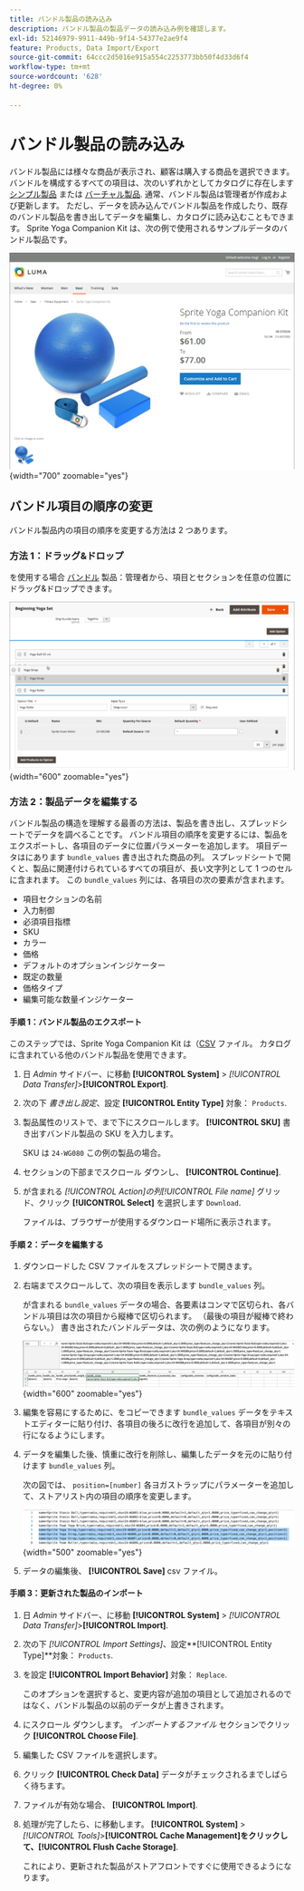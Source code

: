 ```yaml
---
title: バンドル製品の読み込み
description: バンドル製品の製品データの読み込み例を確認します。
exl-id: 52146979-9911-449b-9f14-54377e2ae9f4
feature: Products, Data Import/Export
source-git-commit: 64ccc2d5016e915a554c2253773bb50f4d33d6f4
workflow-type: tm+mt
source-wordcount: '628'
ht-degree: 0%

---
```


# バンドル製品の読み込み

バンドル製品には様々な商品が表示され、顧客は購入する商品を選択できます。 バンドルを構成するすべての項目は、次のいずれかとしてカタログに存在します [シンプル製品](../catalog/product-create-simple.md) または [バーチャル製品](../catalog/product-create-virtual.md). 通常、バンドル製品は管理者が作成および更新します。 ただし、データを読み込んでバンドル製品を作成したり、既存のバンドル製品を書き出してデータを編集し、カタログに読み込むこともできます。 Sprite Yoga Companion Kit は、次の例で使用されるサンプルデータのバンドル製品です。

![バンドル製品](../catalog/assets/product-bundle.png){width="700" zoomable="yes"}

## バンドル項目の順序の変更

バンドル製品内の項目の順序を変更する方法は 2 つあります。

### 方法 1：ドラッグ&amp;ドロップ

を使用する場合 [バンドル](../catalog/product-create-bundle.md) 製品：管理者から、項目とセクションを任意の位置にドラッグ&amp;ドロップできます。

![バンドル項目](../catalog/assets/product-bundle-items-move.png){width="600" zoomable="yes"}

### 方法 2：製品データを編集する

バンドル製品の構造を理解する最善の方法は、製品を書き出し、スプレッドシートでデータを調べることです。 バンドル項目の順序を変更するには、製品をエクスポートし、各項目のデータに位置パラメーターを追加します。 項目データはにあります `bundle_values` 書き出された商品の列。 スプレッドシートで開くと、製品に関連付けられているすべての項目が、長い文字列として 1 つのセルに含まれます。 この `bundle_values` 列には、各項目の次の要素が含まれます。

- 項目セクションの名前
- 入力制御
- 必須項目指標
- SKU
- カラー
- 価格
- デフォルトのオプションインジケーター
- 既定の数量
- 価格タイプ
- 編集可能な数量インジケーター

#### 手順 1：バンドル製品のエクスポート

このステップでは、Sprite Yoga Companion Kit は（[CSV](data-csv.md) ファイル。 カタログに含まれている他のバンドル製品を使用できます。

1. 日 _Admin_ サイドバー、に移動 **[!UICONTROL System]** > _[!UICONTROL Data Transfer]_>**[!UICONTROL Export]**.

1. 次の下 _書き出し設定_、設定 **[!UICONTROL Entity Type]** 対象： `Products`.

1. 製品属性のリストで、まで下にスクロールします。 **[!UICONTROL SKU]** 書き出すバンドル製品の SKU を入力します。

   SKU は `24-WG080` この例の製品の場合。

1. セクションの下部までスクロール ダウンし、 **[!UICONTROL Continue]**.

1. が含まれる _[!UICONTROL Action]_の列_[!UICONTROL File name]_ グリッド、クリック **[!UICONTROL Select]** を選択します `Download`.

   ファイルは、ブラウザーが使用するダウンロード場所に表示されます。

#### 手順 2：データを編集する

1. ダウンロードした CSV ファイルをスプレッドシートで開きます。

1. 右端までスクロールして、次の項目を表示します `bundle_values` 列。

   が含まれる `bundle_values` データの場合、各要素はコンマで区切られ、各バンドル項目は次の項目から縦棒で区切られます。 （最後の項目が縦棒で終わらない。） 書き出されたバンドルデータは、次の例のようになります。

   ![バンドル値](./assets/product-bundle-values-export-data.png){width="600" zoomable="yes"}

1. 編集を容易にするために、をコピーできます `bundle_values` データをテキストエディターに貼り付け、各項目の後ろに改行を追加して、各項目が別々の行になるようにします。

1. データを編集した後、慎重に改行を削除し、編集したデータを元のに貼り付けます `bundle_values` 列。

   次の図では、 `position=[number]` 各ヨガストラップにパラメーターを追加して、ストアリスト内の項目の順序を変更します。

   ![位置パラメーター](./assets/product-bundle-values-position-parameter.png){width="500" zoomable="yes"}

1. データの編集後、 **[!UICONTROL Save]** csv ファイル。

#### 手順 3：更新された製品のインポート

1. 日 _Admin_ サイドバー、に移動 **[!UICONTROL System]** > _[!UICONTROL Data Transfer]_>**[!UICONTROL Import]**.

1. 次の下 _[!UICONTROL Import Settings]_、設定&#x200B;**[!UICONTROL Entity Type]**対象： `Products`.

1. を設定 **[!UICONTROL Import Behavior]** 対象： `Replace`.

   このオプションを選択すると、変更内容が追加の項目として追加されるのではなく、バンドル製品の以前のデータが上書きされます。

1. にスクロール ダウンします。 _インポートするファイル_ セクションでクリック **[!UICONTROL Choose File]**.

1. 編集した CSV ファイルを選択します。

1. クリック **[!UICONTROL Check Data]** データがチェックされるまでしばらく待ちます。

1. ファイルが有効な場合、 **[!UICONTROL Import]**.

1. 処理が完了したら、に移動します。 **[!UICONTROL System]** > _[!UICONTROL Tools]_>**[!UICONTROL Cache Management]**をクリックして、**[!UICONTROL Flush Cache Storage]**.

   これにより、更新された製品がストアフロントですぐに使用できるようになります。
